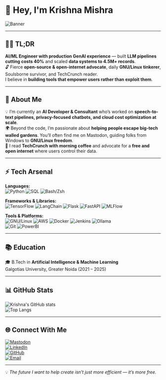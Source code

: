 # 👋 Hey, I'm Krishna Mishra  

![Banner](https://capsule-render.vercel.app/api?type=waving&color=0:0f0f0f,100:2c2c2c&height=200&section=header&text=AI%20Engineer%20%7C%20GNU/Linux%20Enthusiast%20%7C%20Open-Internet%20Advocate&fontSize=28&fontColor=ffffff&animation=fadeIn)

---

## 🧑‍💻 TL;DR  
**AI/ML Engineer with production GenAI experience** — built **LLM pipelines cutting costs 40%** and scaled **data systems to 4.5M+ records**.  
🔓 Fierce **open-source & open-internet advocate**, daily **GNU/Linux tinkerer**, Soulsborne survivor, and TechCrunch reader.  
I believe in **building tools that empower users rather than exploit them**.  

---

## 🚀 About Me  
💡 I’m currently an **AI Developer & Consultant** who’s worked on **speech-to-text pipelines, privacy-focused chatbots, and cloud cost optimization at scale**.  
🌍 Beyond the code, I’m passionate about **helping people escape big-tech walled gardens**. You’ll often find me on Mastodon, guiding folks from Windows to **GNU/Linux freedom**.  
📖 I read **TechCrunch with morning coffee** and advocate for a **free and open internet** where users control their data.  

---

## ⚡ Tech Arsenal  

**Languages:**  
![Python](https://img.shields.io/badge/Python-3776AB?logo=python&logoColor=white) 
![SQL](https://img.shields.io/badge/SQL-003B57?logo=postgresql&logoColor=white) 
![Bash/Zsh](https://img.shields.io/badge/Shell-4EAA25?logo=gnu-bash&logoColor=white)

**Frameworks & Libraries:**  
![TensorFlow](https://img.shields.io/badge/TensorFlow-FF6F00?logo=tensorflow&logoColor=white) 
![LangChain](https://img.shields.io/badge/LangChain-121212?logo=chainlink&logoColor=blue) 
![Flask](https://img.shields.io/badge/Flask-000000?logo=flask&logoColor=white) 
![FastAPI](https://img.shields.io/badge/FastAPI-009688?logo=fastapi&logoColor=white) 
![MLFlow](https://img.shields.io/badge/MLflow-0194E2?logo=mlflow&logoColor=white) 

**Tools & Platforms:**  
![GNU/Linux](https://img.shields.io/badge/GNU%2FLinux-FCC624?logo=linux&logoColor=black) 
![AWS](https://img.shields.io/badge/AWS-232F3E?logo=amazon-aws&logoColor=orange) 
![Docker](https://img.shields.io/badge/Docker-2496ED?logo=docker&logoColor=white) 
![Jenkins](https://img.shields.io/badge/Jenkins-D33833?logo=jenkins&logoColor=white) 
![Ollama](https://img.shields.io/badge/Ollama-121212?logo=openai&logoColor=white)  
![Git](https://img.shields.io/badge/Git-F05032?logo=git&logoColor=white) 
![PowerBI](https://img.shields.io/badge/Power%20BI-F2C811?logo=powerbi&logoColor=black)

---



## 📚 Education  
🎓 B.Tech in **Artificial Intelligence & Machine Learning**  
Galgotias University, Greater Noida (2021 – 2025)  

---

## 📊 GitHub Stats  

![Krishna's GitHub stats](https://github-readme-stats.vercel.app/api?username=mishra-krishna&show_icons=true&theme=tokyonight)  
![Top Langs](https://github-readme-stats.vercel.app/api/top-langs/?username=mishra-krishna&layout=compact&theme=tokyonight)  

---

## 🌐 Connect With Me  
[![Mastodon](https://img.shields.io/badge/Mastodon-6364FF?logo=mastodon&logoColor=white)](https://mastodon.social/@krishnamishra)  
[![LinkedIn](https://img.shields.io/badge/LinkedIn-0077B5?logo=linkedin&logoColor=white)](https://linkedin.com/in/mishra-krishna)  
[![GitHub](https://img.shields.io/badge/GitHub-181717?logo=github&logoColor=white)](https://github.com/mishra-krishna)  
[![Email](https://img.shields.io/badge/Email-100000?logo=protonmail&logoColor=white)](mailto:mishra-krishna@proton.me)  

---

💡 *The future I want to help create isn’t just more efficient — it’s more free.*  
